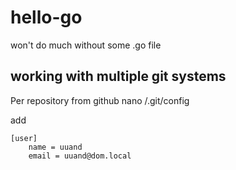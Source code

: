 # hello-go

won't do much without some .go file

## working with multiple git systems

Per repository from github
	nano /.git/config

add

	[user]
		name = uuand
		email = uuand@dom.local
